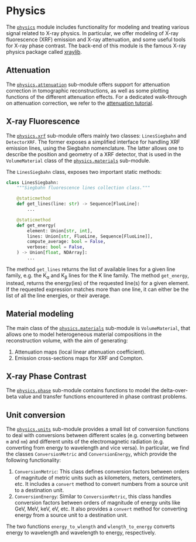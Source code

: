<!-- <script
  src="https://cdn.mathjax.org/mathjax/latest/MathJax.js?config=TeX-AMS-MML_HTMLorMML"
  type="text/javascript">
</script> -->

# Physics

The [`physics`](corrct.html#module-corrct.physics) module includes functionality
for modeling and treating various signal related to X-ray physics.
In particular, we offer modeling of X-ray fluorescence (XRF) emission and X-ray
attenuation, and some useful tools for X-ray phase contrast.
The back-end of this module is the famous X-ray physics package called
[xraylib](https://github.com/tschoonj/xraylib).

## Attenuation

The [`physics.attenuation`](corrct.html#module-corrct.physics.attenuation) sub-module
offers support for attenuation correction in tomographic reconstructions, as well
as some plotting functions of the different attenuation effects.
For a dedicated walk-through on attenuation correction, we refer to the
[attenuation tutorial](attenuation_tutorial.md).

## X-ray Fluorescence

The [`physics.xrf`](corrct.html#module-corrct.physics.xrf) sub-module offers
mainly two classes: `LinesSiegbahn` and `DetectorXRF`.
The former exposes a simplified interface for handling XRF emission lines, using
the Siegbahn nomenclature. The latter allows one to describe the position and
geometry of a XRF detector, that is used in the `VolumeMaterial` class of the
[`physics.materials`](corrct.html#module-corrct.physics.materials) sub-module.

The `LinesSiegbahn` class, exposes two important static methods:
```python
class LinesSiegbahn:
    """Siegbahn fluorescence lines collection class."""

    @staticmethod
    def get_lines(line: str) -> Sequence[FluoLine]:
        ...

    @staticmethod
    def get_energy(
        element: Union[str, int],
        lines: Union[str, FluoLine, Sequence[FluoLine]],
        compute_average: bool = False,
        verbose: bool = False,
    ) -> Union[float, NDArray]:
        ...
```
The method `get_lines` returns the list of available lines for a given line
family, e.g. the K<sub>&alpha;</sub> and K<sub>&beta;</sub> lines for the K line family.
The method `get_energy`, instead, returns the energy(ies) of the requested line(s)
for a given element. If the requested expression matches more than one line, it
can either be the list of all the line energies, or their average.

## Material modeling

The main class of the [`physics.materials`](corrct.html#module-corrct.physics.materials)
sub-module is `VolumeMaterial`, that allows one to model heterogeneous material
compositions in the reconstruction volume, with the aim of generating:
1. Attenuation maps (local linear attenuation coefficient).
2. Emission cross-sections maps for XRF and Compton.

## X-ray Phase Contrast

The [`physics.phase`](corrct.html#module-corrct.physics.phase) sub-module contains
functions to model the delta-over-beta value and transfer functions encountered
in phase contrast problems.

## Unit conversion

The [`physics.units`](corrct.html#module-corrct.physics.units) sub-module provides
a small list of conversion functions to deal with conversions between different
scales (e.g. converting between `m` and `nm`) and different units of the electromagnetic
radiation (e.g. converting from energy to wavelength and vice versa).
In particular, we find the classes `ConversionMetric` and `ConversionEnergy`, which
provide the following functionality:

1. `ConversionMetric`: This class defines conversion factors between orders of
magnitude of metric units such as kilometers, meters, centimeters, etc.
It includes a `convert` method to convert numbers from a source unit to a destination unit.
2. `ConversionEnergy`: Similar to `ConversionMetric`, this class handles conversion
factors between orders of magnitude of energy units like GeV, MeV, keV, eV, etc.
It also provides a `convert` method for converting energy from a source unit to a destination unit.

The two functions `energy_to_wlength` and `wlength_to_energy` converts energy to
wavelength and wavelength to energy, respectively.